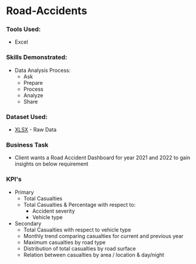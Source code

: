 # Road-Accidents

### Tools Used:
* Excel

### Skills Demonstrated:
* Data Analysis Process:
    * Ask
    * Prepare
    * Process
    * Analyze
    * Share

### Dataset Used:
* [XLSX](Data-Source/) - Raw Data

### Business Task
* Client wants a Road Accident Dashboard for year 2021 and 2022 to gain insights on below requirement

### KPI's
* Primary
    * Total Casualties
    * Total Casualties & Percentage with respect to:
        * Accident severity
        * Vehicle type
* Secondary
    * Total Casualties with respect to vehicle type
    * Monthly trend comparing casualties for current and previous year
    * Maximum casualties by road type
    * Distribution of total casualties by road surface
    * Relation between casualties by area / location & day/night